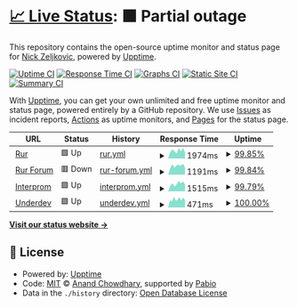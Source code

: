 # [📈 Live Status](https://nocturo.github.io/status): <!--live status--> **🟧 Partial outage**

This repository contains the open-source uptime monitor and status page for [Nick Zeljkovic](https://nocturo.github.io/status), powered by [Upptime](https://github.com/upptime/upptime).

[![Uptime CI](https://github.com/nocturo/status/workflows/Uptime%20CI/badge.svg)](https://github.com/nocturo/status/actions?query=workflow%3A%22Uptime+CI%22)
[![Response Time CI](https://github.com/nocturo/status/workflows/Response%20Time%20CI/badge.svg)](https://github.com/nocturo/status/actions?query=workflow%3A%22Response+Time+CI%22)
[![Graphs CI](https://github.com/nocturo/status/workflows/Graphs%20CI/badge.svg)](https://github.com/nocturo/status/actions?query=workflow%3A%22Graphs+CI%22)
[![Static Site CI](https://github.com/nocturo/status/workflows/Static%20Site%20CI/badge.svg)](https://github.com/nocturo/status/actions?query=workflow%3A%22Static+Site+CI%22)
[![Summary CI](https://github.com/nocturo/status/workflows/Summary%20CI/badge.svg)](https://github.com/nocturo/status/actions?query=workflow%3A%22Summary+CI%22)

With [Upptime](https://upptime.js.org), you can get your own unlimited and free uptime monitor and status page, powered entirely by a GitHub repository. We use [Issues](https://github.com/nocturo/status/issues) as incident reports, [Actions](https://github.com/nocturo/status/actions) as uptime monitors, and [Pages](https://nocturo.github.io/status) for the status page.

<!--start: status pages-->
<!-- This summary is generated by Upptime (https://github.com/upptime/upptime) -->
<!-- Do not edit this manually, your changes will be overwritten -->
<!-- prettier-ignore -->
| URL | Status | History | Response Time | Uptime |
| --- | ------ | ------- | ------------- | ------ |
| <img alt="" src="https://icons.duckduckgo.com/ip3/www.rur.rs.ico" height="13"> [Rur](https://www.rur.rs) | 🟩 Up | [rur.yml](https://github.com/nocturo/status/commits/HEAD/history/rur.yml) | <details><summary><img alt="Response time graph" src="./graphs/rur/response-time-week.png" height="20"> 1974ms</summary><br><a href="https://nocturo.github.io/status/history/rur"><img alt="Response time 2429" src="https://img.shields.io/endpoint?url=https%3A%2F%2Fraw.githubusercontent.com%2Fnocturo%2Fstatus%2FHEAD%2Fapi%2Frur%2Fresponse-time.json"></a><br><a href="https://nocturo.github.io/status/history/rur"><img alt="24-hour response time 1563" src="https://img.shields.io/endpoint?url=https%3A%2F%2Fraw.githubusercontent.com%2Fnocturo%2Fstatus%2FHEAD%2Fapi%2Frur%2Fresponse-time-day.json"></a><br><a href="https://nocturo.github.io/status/history/rur"><img alt="7-day response time 1974" src="https://img.shields.io/endpoint?url=https%3A%2F%2Fraw.githubusercontent.com%2Fnocturo%2Fstatus%2FHEAD%2Fapi%2Frur%2Fresponse-time-week.json"></a><br><a href="https://nocturo.github.io/status/history/rur"><img alt="30-day response time 2072" src="https://img.shields.io/endpoint?url=https%3A%2F%2Fraw.githubusercontent.com%2Fnocturo%2Fstatus%2FHEAD%2Fapi%2Frur%2Fresponse-time-month.json"></a><br><a href="https://nocturo.github.io/status/history/rur"><img alt="1-year response time 2429" src="https://img.shields.io/endpoint?url=https%3A%2F%2Fraw.githubusercontent.com%2Fnocturo%2Fstatus%2FHEAD%2Fapi%2Frur%2Fresponse-time-year.json"></a></details> | <details><summary><a href="https://nocturo.github.io/status/history/rur">99.85%</a></summary><a href="https://nocturo.github.io/status/history/rur"><img alt="All-time uptime 99.74%" src="https://img.shields.io/endpoint?url=https%3A%2F%2Fraw.githubusercontent.com%2Fnocturo%2Fstatus%2FHEAD%2Fapi%2Frur%2Fuptime.json"></a><br><a href="https://nocturo.github.io/status/history/rur"><img alt="24-hour uptime 98.95%" src="https://img.shields.io/endpoint?url=https%3A%2F%2Fraw.githubusercontent.com%2Fnocturo%2Fstatus%2FHEAD%2Fapi%2Frur%2Fuptime-day.json"></a><br><a href="https://nocturo.github.io/status/history/rur"><img alt="7-day uptime 99.85%" src="https://img.shields.io/endpoint?url=https%3A%2F%2Fraw.githubusercontent.com%2Fnocturo%2Fstatus%2FHEAD%2Fapi%2Frur%2Fuptime-week.json"></a><br><a href="https://nocturo.github.io/status/history/rur"><img alt="30-day uptime 99.97%" src="https://img.shields.io/endpoint?url=https%3A%2F%2Fraw.githubusercontent.com%2Fnocturo%2Fstatus%2FHEAD%2Fapi%2Frur%2Fuptime-month.json"></a><br><a href="https://nocturo.github.io/status/history/rur"><img alt="1-year uptime 99.74%" src="https://img.shields.io/endpoint?url=https%3A%2F%2Fraw.githubusercontent.com%2Fnocturo%2Fstatus%2FHEAD%2Fapi%2Frur%2Fuptime-year.json"></a></details>
| <img alt="" src="https://icons.duckduckgo.com/ip3/forum.rur.rs.ico" height="13"> [Rur Forum](https://forum.rur.rs) | 🟥 Down | [rur-forum.yml](https://github.com/nocturo/status/commits/HEAD/history/rur-forum.yml) | <details><summary><img alt="Response time graph" src="./graphs/rur-forum/response-time-week.png" height="20"> 1191ms</summary><br><a href="https://nocturo.github.io/status/history/rur-forum"><img alt="Response time 1261" src="https://img.shields.io/endpoint?url=https%3A%2F%2Fraw.githubusercontent.com%2Fnocturo%2Fstatus%2FHEAD%2Fapi%2Frur-forum%2Fresponse-time.json"></a><br><a href="https://nocturo.github.io/status/history/rur-forum"><img alt="24-hour response time 962" src="https://img.shields.io/endpoint?url=https%3A%2F%2Fraw.githubusercontent.com%2Fnocturo%2Fstatus%2FHEAD%2Fapi%2Frur-forum%2Fresponse-time-day.json"></a><br><a href="https://nocturo.github.io/status/history/rur-forum"><img alt="7-day response time 1191" src="https://img.shields.io/endpoint?url=https%3A%2F%2Fraw.githubusercontent.com%2Fnocturo%2Fstatus%2FHEAD%2Fapi%2Frur-forum%2Fresponse-time-week.json"></a><br><a href="https://nocturo.github.io/status/history/rur-forum"><img alt="30-day response time 1172" src="https://img.shields.io/endpoint?url=https%3A%2F%2Fraw.githubusercontent.com%2Fnocturo%2Fstatus%2FHEAD%2Fapi%2Frur-forum%2Fresponse-time-month.json"></a><br><a href="https://nocturo.github.io/status/history/rur-forum"><img alt="1-year response time 1261" src="https://img.shields.io/endpoint?url=https%3A%2F%2Fraw.githubusercontent.com%2Fnocturo%2Fstatus%2FHEAD%2Fapi%2Frur-forum%2Fresponse-time-year.json"></a></details> | <details><summary><a href="https://nocturo.github.io/status/history/rur-forum">99.84%</a></summary><a href="https://nocturo.github.io/status/history/rur-forum"><img alt="All-time uptime 99.79%" src="https://img.shields.io/endpoint?url=https%3A%2F%2Fraw.githubusercontent.com%2Fnocturo%2Fstatus%2FHEAD%2Fapi%2Frur-forum%2Fuptime.json"></a><br><a href="https://nocturo.github.io/status/history/rur-forum"><img alt="24-hour uptime 98.91%" src="https://img.shields.io/endpoint?url=https%3A%2F%2Fraw.githubusercontent.com%2Fnocturo%2Fstatus%2FHEAD%2Fapi%2Frur-forum%2Fuptime-day.json"></a><br><a href="https://nocturo.github.io/status/history/rur-forum"><img alt="7-day uptime 99.84%" src="https://img.shields.io/endpoint?url=https%3A%2F%2Fraw.githubusercontent.com%2Fnocturo%2Fstatus%2FHEAD%2Fapi%2Frur-forum%2Fuptime-week.json"></a><br><a href="https://nocturo.github.io/status/history/rur-forum"><img alt="30-day uptime 99.96%" src="https://img.shields.io/endpoint?url=https%3A%2F%2Fraw.githubusercontent.com%2Fnocturo%2Fstatus%2FHEAD%2Fapi%2Frur-forum%2Fuptime-month.json"></a><br><a href="https://nocturo.github.io/status/history/rur-forum"><img alt="1-year uptime 99.79%" src="https://img.shields.io/endpoint?url=https%3A%2F%2Fraw.githubusercontent.com%2Fnocturo%2Fstatus%2FHEAD%2Fapi%2Frur-forum%2Fuptime-year.json"></a></details>
| <img alt="" src="https://icons.duckduckgo.com/ip3/www.interprom.rs.ico" height="13"> [Interprom](https://www.interprom.rs) | 🟩 Up | [interprom.yml](https://github.com/nocturo/status/commits/HEAD/history/interprom.yml) | <details><summary><img alt="Response time graph" src="./graphs/interprom/response-time-week.png" height="20"> 1515ms</summary><br><a href="https://nocturo.github.io/status/history/interprom"><img alt="Response time 1658" src="https://img.shields.io/endpoint?url=https%3A%2F%2Fraw.githubusercontent.com%2Fnocturo%2Fstatus%2FHEAD%2Fapi%2Finterprom%2Fresponse-time.json"></a><br><a href="https://nocturo.github.io/status/history/interprom"><img alt="24-hour response time 1178" src="https://img.shields.io/endpoint?url=https%3A%2F%2Fraw.githubusercontent.com%2Fnocturo%2Fstatus%2FHEAD%2Fapi%2Finterprom%2Fresponse-time-day.json"></a><br><a href="https://nocturo.github.io/status/history/interprom"><img alt="7-day response time 1515" src="https://img.shields.io/endpoint?url=https%3A%2F%2Fraw.githubusercontent.com%2Fnocturo%2Fstatus%2FHEAD%2Fapi%2Finterprom%2Fresponse-time-week.json"></a><br><a href="https://nocturo.github.io/status/history/interprom"><img alt="30-day response time 1622" src="https://img.shields.io/endpoint?url=https%3A%2F%2Fraw.githubusercontent.com%2Fnocturo%2Fstatus%2FHEAD%2Fapi%2Finterprom%2Fresponse-time-month.json"></a><br><a href="https://nocturo.github.io/status/history/interprom"><img alt="1-year response time 1658" src="https://img.shields.io/endpoint?url=https%3A%2F%2Fraw.githubusercontent.com%2Fnocturo%2Fstatus%2FHEAD%2Fapi%2Finterprom%2Fresponse-time-year.json"></a></details> | <details><summary><a href="https://nocturo.github.io/status/history/interprom">99.79%</a></summary><a href="https://nocturo.github.io/status/history/interprom"><img alt="All-time uptime 99.36%" src="https://img.shields.io/endpoint?url=https%3A%2F%2Fraw.githubusercontent.com%2Fnocturo%2Fstatus%2FHEAD%2Fapi%2Finterprom%2Fuptime.json"></a><br><a href="https://nocturo.github.io/status/history/interprom"><img alt="24-hour uptime 98.51%" src="https://img.shields.io/endpoint?url=https%3A%2F%2Fraw.githubusercontent.com%2Fnocturo%2Fstatus%2FHEAD%2Fapi%2Finterprom%2Fuptime-day.json"></a><br><a href="https://nocturo.github.io/status/history/interprom"><img alt="7-day uptime 99.79%" src="https://img.shields.io/endpoint?url=https%3A%2F%2Fraw.githubusercontent.com%2Fnocturo%2Fstatus%2FHEAD%2Fapi%2Finterprom%2Fuptime-week.json"></a><br><a href="https://nocturo.github.io/status/history/interprom"><img alt="30-day uptime 99.95%" src="https://img.shields.io/endpoint?url=https%3A%2F%2Fraw.githubusercontent.com%2Fnocturo%2Fstatus%2FHEAD%2Fapi%2Finterprom%2Fuptime-month.json"></a><br><a href="https://nocturo.github.io/status/history/interprom"><img alt="1-year uptime 99.36%" src="https://img.shields.io/endpoint?url=https%3A%2F%2Fraw.githubusercontent.com%2Fnocturo%2Fstatus%2FHEAD%2Fapi%2Finterprom%2Fuptime-year.json"></a></details>
| <img alt="" src="https://icons.duckduckgo.com/ip3/underdev.net.ico" height="13"> [Underdev](https://underdev.net/pi.php) | 🟩 Up | [underdev.yml](https://github.com/nocturo/status/commits/HEAD/history/underdev.yml) | <details><summary><img alt="Response time graph" src="./graphs/underdev/response-time-week.png" height="20"> 471ms</summary><br><a href="https://nocturo.github.io/status/history/underdev"><img alt="Response time 735" src="https://img.shields.io/endpoint?url=https%3A%2F%2Fraw.githubusercontent.com%2Fnocturo%2Fstatus%2FHEAD%2Fapi%2Funderdev%2Fresponse-time.json"></a><br><a href="https://nocturo.github.io/status/history/underdev"><img alt="24-hour response time 393" src="https://img.shields.io/endpoint?url=https%3A%2F%2Fraw.githubusercontent.com%2Fnocturo%2Fstatus%2FHEAD%2Fapi%2Funderdev%2Fresponse-time-day.json"></a><br><a href="https://nocturo.github.io/status/history/underdev"><img alt="7-day response time 471" src="https://img.shields.io/endpoint?url=https%3A%2F%2Fraw.githubusercontent.com%2Fnocturo%2Fstatus%2FHEAD%2Fapi%2Funderdev%2Fresponse-time-week.json"></a><br><a href="https://nocturo.github.io/status/history/underdev"><img alt="30-day response time 483" src="https://img.shields.io/endpoint?url=https%3A%2F%2Fraw.githubusercontent.com%2Fnocturo%2Fstatus%2FHEAD%2Fapi%2Funderdev%2Fresponse-time-month.json"></a><br><a href="https://nocturo.github.io/status/history/underdev"><img alt="1-year response time 735" src="https://img.shields.io/endpoint?url=https%3A%2F%2Fraw.githubusercontent.com%2Fnocturo%2Fstatus%2FHEAD%2Fapi%2Funderdev%2Fresponse-time-year.json"></a></details> | <details><summary><a href="https://nocturo.github.io/status/history/underdev">100.00%</a></summary><a href="https://nocturo.github.io/status/history/underdev"><img alt="All-time uptime 99.82%" src="https://img.shields.io/endpoint?url=https%3A%2F%2Fraw.githubusercontent.com%2Fnocturo%2Fstatus%2FHEAD%2Fapi%2Funderdev%2Fuptime.json"></a><br><a href="https://nocturo.github.io/status/history/underdev"><img alt="24-hour uptime 100.00%" src="https://img.shields.io/endpoint?url=https%3A%2F%2Fraw.githubusercontent.com%2Fnocturo%2Fstatus%2FHEAD%2Fapi%2Funderdev%2Fuptime-day.json"></a><br><a href="https://nocturo.github.io/status/history/underdev"><img alt="7-day uptime 100.00%" src="https://img.shields.io/endpoint?url=https%3A%2F%2Fraw.githubusercontent.com%2Fnocturo%2Fstatus%2FHEAD%2Fapi%2Funderdev%2Fuptime-week.json"></a><br><a href="https://nocturo.github.io/status/history/underdev"><img alt="30-day uptime 100.00%" src="https://img.shields.io/endpoint?url=https%3A%2F%2Fraw.githubusercontent.com%2Fnocturo%2Fstatus%2FHEAD%2Fapi%2Funderdev%2Fuptime-month.json"></a><br><a href="https://nocturo.github.io/status/history/underdev"><img alt="1-year uptime 99.82%" src="https://img.shields.io/endpoint?url=https%3A%2F%2Fraw.githubusercontent.com%2Fnocturo%2Fstatus%2FHEAD%2Fapi%2Funderdev%2Fuptime-year.json"></a></details>

<!--end: status pages-->

[**Visit our status website →**](https://nocturo.github.io/status)

## 📄 License

- Powered by: [Upptime](https://github.com/upptime/upptime)
- Code: [MIT](./LICENSE) © [Anand Chowdhary](https://anandchowdhary.com), supported by [Pabio](https://pabio.com)
- Data in the `./history` directory: [Open Database License](https://opendatacommons.org/licenses/odbl/1-0/)
